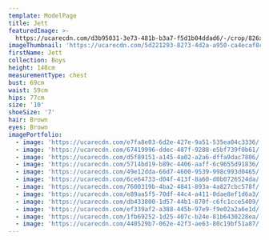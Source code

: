 ```yaml
---
template: ModelPage
title: Jett
featuredImage: >-
  https://ucarecdn.com/d3b95031-3e73-481b-b3a7-f5d1b04ddad6/-/crop/826x448/0,324/-/preview/
imageThumbnail: 'https://ucarecdn.com/5d221293-8273-4d2a-a950-ca4ecaf8c11e/'
firstName: Jett
collection: Boys
height: 140cm
measurementType: chest
bust: 69cm
waist: 59cm
hips: 77cm
size: '10'
shoeSize: '7'
hair: Brown
eyes: Brown
imagePortfolio:
  - image: 'https://ucarecdn.com/e7fa8e03-6d2e-427e-9a51-535ea04c3336/'
  - image: 'https://ucarecdn.com/67419996-ddec-487f-9288-e5bf739f0b61/'
  - image: 'https://ucarecdn.com/d5f89151-a145-4a02-a2a6-dffa9dac7806/'
  - image: 'https://ucarecdn.com/5714bd19-b89c-4406-aaff-6c9655d91836/'
  - image: 'https://ucarecdn.com/49e12dda-66d7-4600-9539-998c993d0465/'
  - image: 'https://ucarecdn.com/6ce64733-d04f-413f-8a60-d0b0726524da/'
  - image: 'https://ucarecdn.com/7600319b-4ba2-4841-893a-4a827cbc578f/'
  - image: 'https://ucarecdn.com/e89aa5f5-70df-44c4-a411-0dae8ef1d6a3/'
  - image: 'https://ucarecdn.com/db433800-1d57-44b1-870f-c6fc1cce5409/'
  - image: 'https://ucarecdn.com/ef339af2-a388-445b-97e9-f9e02a2a6e1d/'
  - image: 'https://ucarecdn.com/1fb69252-1d25-407c-b24e-81b6430228ea/'
  - image: 'https://ucarecdn.com/440529b7-062e-42f3-ae63-80c19bf51a87/'
---
```


